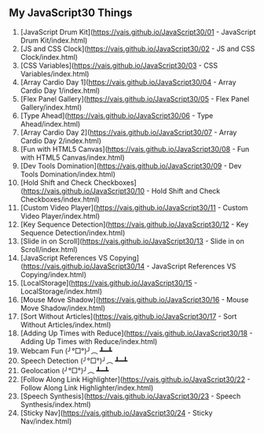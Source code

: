 ## My JavaScript30 Things

1. [JavaScript Drum Kit](https://vais.github.io/JavaScript30/01 - JavaScript Drum Kit/index.html)
2. [JS and CSS Clock](https://vais.github.io/JavaScript30/02 - JS and CSS Clock/index.html)
3. [CSS Variables](https://vais.github.io/JavaScript30/03 - CSS Variables/index.html)
4. [Array Cardio Day 1](https://vais.github.io/JavaScript30/04 - Array Cardio Day 1/index.html)
5. [Flex Panel Gallery](https://vais.github.io/JavaScript30/05 - Flex Panel Gallery/index.html)
6. [Type Ahead](https://vais.github.io/JavaScript30/06 - Type Ahead/index.html)
7. [Array Cardio Day 2](https://vais.github.io/JavaScript30/07 - Array Cardio Day 2/index.html)
8. [Fun with HTML5 Canvas](https://vais.github.io/JavaScript30/08 - Fun with HTML5 Canvas/index.html)
9. [Dev Tools Domination](https://vais.github.io/JavaScript30/09 - Dev Tools Domination/index.html)
10. [Hold Shift and Check Checkboxes](https://vais.github.io/JavaScript30/10 - Hold Shift and Check Checkboxes/index.html)
11. [Custom Video Player](https://vais.github.io/JavaScript30/11 - Custom Video Player/index.html)
12. [Key Sequence Detection](https://vais.github.io/JavaScript30/12 - Key Sequence Detection/index.html)
13. [Slide in on Scroll](https://vais.github.io/JavaScript30/13 - Slide in on Scroll/index.html)
14. [JavaScript References VS Copying](https://vais.github.io/JavaScript30/14 - JavaScript References VS Copying/index.html)
15. [LocalStorage](https://vais.github.io/JavaScript30/15 - LocalStorage/index.html)
16. [Mouse Move Shadow](https://vais.github.io/JavaScript30/16 - Mouse Move Shadow/index.html)
17. [Sort Without Articles](https://vais.github.io/JavaScript30/17 - Sort Without Articles/index.html)
18. [Adding Up Times with Reduce](https://vais.github.io/JavaScript30/18 - Adding Up Times with Reduce/index.html)
19. Webcam Fun (╯°□°)╯︵ ┻━┻
20. Speech Detection (╯°□°)╯︵ ┻━┻
21. Geolocation (╯°□°)╯︵ ┻━┻
22. [Follow Along Link Highlighter](https://vais.github.io/JavaScript30/22 - Follow Along Link Highlighter/index.html)
23. [Speech Synthesis](https://vais.github.io/JavaScript30/23 - Speech Synthesis/index.html)
24. [Sticky Nav](https://vais.github.io/JavaScript30/24 - Sticky Nav/index.html)
